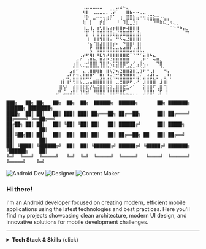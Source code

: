 ```
                  ⠀⠀⠀⠀⠀⠀⠀⠀⢀⣀⣀⣀⣀⣀⠀⠀⠀⠀⣠⣴⠦⡀⠀⠀⠀⠀⠀⠀⠀⠀⠀⠀⠀⠀⠀⠀⠀⠀⠀⠀⠀
                  ⠀⠀⠀⠀⠀⠀⠀⠀⢾⡇⠀⢀⣀⣀⣀⡀⢉⡽⠁⠀⠀⣿⣦⠤⠤⣀⣀⠀⠀⠀⠀⠀⠀⠀⠀⠀⠀⠀⠀⠀⠀
                  ⠀⠀⠀⠀⠀⠀⠀⠀⠸⡷⠀⣀⠤⠤⢤⣴⡿⠁⠀⢰⠀⣿⣿⣷⣤⠶⢶⣬⣭⣕⣒⠠⢄⣀⠀⠀⠀⠀⠀⠀⠀
                  ⠀⠀⠀⠀⠀⠀⠀⠀⢷⠀⡇⠀⠀⡞⣾⠁⠀⠀⠘⠀⠹⣇⣀⣙⡆⠀⠀⠈⠉⠙⠛⠷⠮⣉⠲⢄⡀⠀⠀⠀
                  ⠀⠀⠀⠀⠀⠀⠀⠀⢸⣀⢸⡀⢰⢃⣿⣧⣴⡶⣿⣿⡶⢼⣿⣿⣿⠀⠀⠀⠀⠀⠀⠀⠀⠀⠉⠑⠛⠷⣤⡀
                  ⠀⠀⠀⠀⠀⠀⠀⠀⠈⡏⠀⡇⢸⢻⣿⣿⣿⣶⣌⣻⣿⣿⣿⣥⣼⡆⠀⠀⠀⠀⠀⠀⠀⠀⠀⠀⠀⠀⠈⠙
                  ⠀⠀⠀⠀⠀⠀⠀⠀⠀⢱⠀⢱⢸⢺⣿⣿⣥⠈⠛⠣⢤⣙⣿⣿⣿⡇⠀⠀⠀⠀⠀⠀⠀⠀⠀⠀⠀⠀⠀⠀
                  ⠀⠀⠀⠀⠀⠀⠀⠀⠀⠘⣦⠈⣿⣼⣿⣿⣿⡾⠆⠀⠙⣿⣿⠇⢸⡇⠀⠀⠀⠀⠀⠀⠀⠀⠀⠀⠀⠀⠀⠀
                  ⠀⠀⠀⠀⠀⠀⠀⠀⠀⠀⢯⠀⢻⣿⣿⣿⣿⣶⣶⣷⣾⣿⣣⣴⣾⣇⡀⠀⠀⠀⠀⠀⠀⠀⠀⠀⠀⠀⠀⠀
                  ⠀⠀⠀⠀⠀⠀⠀⢀⡴⠖⢿⡆⠸⣏⢳⡼⣿⣿⣿⣿⣿⣟⠉⠙⠛⠋⣭⣷⠦⣄⠀⠀⠀⠀⠀⠀⠀⠀⠀⠀
                  ⠀⠀⠀⠀⠀⠀⣴⠏⠀⢰⣿⣷⡄⣿⣾⣟⠬⣿⣿⣿⣿⣿⠀⢀⠀⣠⠟⠁⠀⠲⣿⣄⠀⠀⠀⠀⠀⠀⠀⠀
                  ⠀⠀⠀⠀⠀⣼⣿⠢⠬⣭⣿⣿⣧⢸⣿⣯⡑⠦⣾⣿⡟⣡⣔⣁⠴⢟⣱⠂⠀⠀⠈⢻⡀⠀⠀⠀⠀⠀⠀⠀
                  ⠀⠀⠀⠀⣠⣾⠋⠀⣄⢀⣿⣿⢿⣷⠀⣿⢧⡙⢦⣙⣿⣿⣽⣿⣁⣹⠟⠛⢀⡇⠀⠀⠘⢧⠀⠀⠀⠀⠀⠀
                  ⠀⠀⠀⣰⠃⣏⣹⣦⣿⣿⡿⠁⠀⢿⣇⢘⡶⢬⣉⣿⣽⣿⣟⣻⣤⠆⣠⣺⣾⡇⡂⠀⢠⠘⡇⠀⠀⠀⠀⠀⠀
                  ⠀⢰⡇⢰⠃⢛⣿⣯⣉⣠⣤⣶⣿⣿⣿⣿⣿⠀⣈⣛⣿⡿⠟⢀⠜⠁⣹⣿⣷⣿⠀⣸⢰⡇⠀⠀⠀⠀⠀⠀
                  ⠀⣿⢣⠇⠀⣾⣿⣿⣟⣏⡜⢧⣬⣿⣿⣯⣽⣀⣿⣿⣟⣁⠔⠁⠀⠀⣽⣿⣿⠏⢀⣿⠈⡇⠀⠀⠀⠀⠀⠀
                  ⡼⠃⣨⣤⣴⣿⢃⢹⢻⡾⠀⠘⢿⣿⣟⠘⣿⣿⠿⣿⣏⣄⣀⡀⡀⠀⣸⡿⣿⠇⢈⡏⠀⡇⠀⠀⠀⠀⠀⠀

███╗   ██╗ ██╗   ██╗  ██╗  ██╗  ██████╗  ██████╗       ██╗ ███████╗  ██████╗ ████████╗
████╗  ██║ ██║   ██║ ███║ ███║ ██╔═══██╗ ██╔══██╗      ██║ ██╔════╝ ██╔════╝ ╚══██╔══╝
██╔██╗ ██║ ██║   ██║ ╚██║ ╚██║ ██║   ██║ ██████╔╝      ██║ █████╗   ██║         ██║   
██║╚██╗██║ ██║   ██║  ██║  ██║ ██║   ██║ ██╔══██╗ ██   ██║ ██╔══╝   ██║         ██║   
██║ ╚████║ ╚██████╔╝  ██║  ██║ ╚██████╔╝ ██████╔╝ ╚█████╔╝ ███████╗ ╚██████╗    ██║   
╚═╝  ╚═══╝  ╚═════╝   ╚═╝  ╚═╝  ╚═════╝  ╚═════╝   ╚════╝  ╚══════╝  ╚═════╝    ╚═╝
```

![Android Dev](https://img.shields.io/badge/Android_Dev-000.svg?style=for-the-badge&logo=androidstudio&logoColor=white)
![Designer](https://img.shields.io/badge/Designer-000.svg?style=for-the-badge&logo=materialdesignicons&logoColor=white)
![Content Maker](https://img.shields.io/badge/Content_Maker-000.svg?style=for-the-badge&logo=supabase&logoColor=white)

### Hi there!
I'm an Android developer focused on creating modern, efficient mobile applications using the latest technologies and best practices. Here you'll find my projects showcasing clean architecture, modern UI design, and innovative solutions for mobile development challenges.

---
<details>
<summary><b>Tech Stack & Skills</b> (click)</summary>
<br>

<table width="100%">
<tr>
<td width="33%" valign="top">
  
🎨 **UI & Design**<br>

- Jetpack Compose
- Material Design
- XML Layouts
- Figma

---

🏗️ **Architecture Components**<br>

- ViewModel
- LiveData
- Data/View Binding
- Jetpack Navigation
- WorkManager

---

💉 **Dependency Injection**<br>

- Dagger2
- Hilt

---

⚡ **Threading & Concurrency**<br>

- Coroutines
- Flow

</td>
<td width="33%" valign="top">
  
📱 **Core Android**<br>

- Activity & Fragment
- Service
- Broadcast Receiver
- Content Provider
- Notifications
- Permissions

---

🗄️ **Database & Storage** <br>

- Room
- SQLite
- Firebase Firestore

---

🌐 **Networking & API**<br>

- Retrofit2
- OkHttp
- Volley

---

📄 **JSON & Serialization**<br>

- Gson
- Parcelize
- Kotlinx Serialization

</td>
<td width="33%" valign="top">
  
🖼️ **Image & Media**<br>

- Picasso
- Coil
- Lottie

---

🏛️ **Architecture & Patterns**<br>

- MVVM
- Clean Architecture
- Repository Pattern
- Single Activity Pattern

---

📐 **Development Principles**<br>

- SOLID
- KISS
- DRY

---

🛠️ **Tools & Others**<br>

- Android Studio
- Intellij IDEA
- Gradle
- Git

</td>
</tr>
</table>
